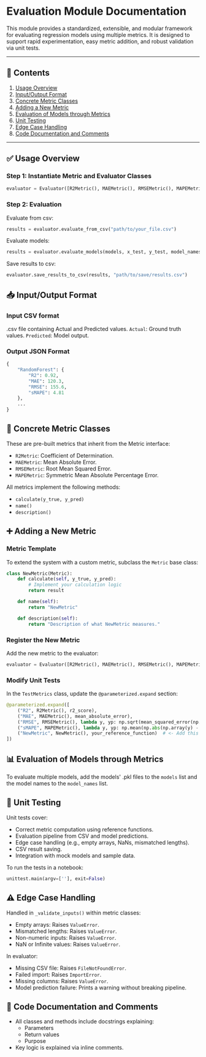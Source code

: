 # Evaluation Module Documentation

This module provides a standardized, extensible, and modular framework for evaluating regression models using multiple metrics. It is designed to support rapid experimentation, easy metric addition, and robust validation via unit tests.

---

## 📌 Contents

1. [Usage Overview](#usage-overview)
2. [Input/Output Format](#inputoutput-format)
3. [Concrete Metric Classes](#concrete-metric-classes)
4. [Adding a New Metric](#adding-a-new-metric)
5. [Evaluation of Models through Metrics](#evaluation-of-models-through-metrics)
6. [Unit Testing](#unit-testing)
7. [Edge Case Handling](#edge-case-handling)
8. [Code Documentation and Comments](#code-documentation-and-comments)

---

## ✅ Usage Overview

### Step 1: Instantiate Metric and Evaluator Classes

```python
evaluator = Evaluator([R2Metric(), MAEMetric(), RMSEMetric(), MAPEMetric()])
```

### Step 2: Evaluation

Evaluate from csv:
```python
results = evaluator.evaluate_from_csv("path/to/your_file.csv")
```

Evaluate models:
```python
results = evaluator.evaluate_models(models, x_test, y_test, model_names)
```

Save results to csv:
```python
evaluator.save_results_to_csv(results, "path/to/save/results.csv")
```

## 📥 Input/Output Format

### Input CSV format
.csv file containing Actual and Predicted values.
`Actual`: Ground truth values.
`Predicted`: Model output.

### Output JSON Format
```python
{
    "RandomForest": {
        "R2": 0.92,
        "MAE": 120.3,
        "RMSE": 155.6,
        "sMAPE": 4.81
    },
    ...
}
```

## 🔢 Concrete Metric Classes

These are pre-built metrics that inherit from the Metric interface:
- `R2Metric`: Coefficient of Determination.
- `MAEMetric`: Mean Absolute Error.
- `RMSEMetric`: Root Mean Squared Error.
- `MAPEMetric`: Symmetric Mean Absolute Percentage Error.

All metrics implement the following methods:
- `calculate(y_true, y_pred)`
- `name()`
- `description()`

## ➕ Adding a New Metric

### Metric Template

To extend the system with a custom metric, subclass the `Metric` base class:
```python
class NewMetric(Metric):
    def calculate(self, y_true, y_pred):
        # Implement your calculation logic
        return result

    def name(self):
        return "NewMetric"

    def description(self):
        return "Description of what NewMetric measures."
```

### Register the New Metric

Add the new metric to the evaluator:
```python
evaluator = Evaluator([R2Metric(), MAEMetric(), RMSEMetric(), MAPEMetric(), NewMetric()])
```

### Modify Unit Tests

In the `TestMetrics` class, update the `@parameterized.expand` section:
```python
@parameterized.expand([
    ("R2", R2Metric(), r2_score),
    ("MAE", MAEMetric(), mean_absolute_error),
    ("RMSE", RMSEMetric(), lambda y, yp: np.sqrt(mean_squared_error(np.array(y), np.array(yp)))),
    ("sMAPE", MAPEMetric(), lambda y, yp: np.mean(np.abs(np.array(y) - np.array(yp)) / (np.abs(np.array(y)) + np.abs(np.array(yp)) + 1e-10) * 100)),
    ("NewMetric", NewMetric(), your_reference_function)  # <- Add this
])
```

## 📊 Evaluation of Models through Metrics

To evaluate multiple models, add the models' .pkl files to the `models` list and the model names to the `model_names` list.

## 🧪 Unit Testing

Unit tests cover:
- Correct metric computation using reference functions.
- Evaluation pipeline from CSV and model predictions.
- Edge case handling (e.g., empty arrays, NaNs, mismatched lengths).
- CSV result saving.
- Integration with mock models and sample data.

To run the tests in a notebook:
```python
unittest.main(argv=[''], exit=False)
```

## ⚠ Edge Case Handling

Handled in `_validate_inputs()` within metric classes:
- Empty arrays: Raises `ValueError`.
- Mismatched lengths: Raises `ValueError`.
- Non-numeric inputs: Raises `ValueError`.
- NaN or Infinite values: Raises `ValueError`.

In evaluator:
- Missing CSV file: Raises `FileNotFoundError`.
- Failed import: Raises `ImportError`.
- Missing columns: Raises `ValueError`.
- Model prediction failure: Prints a warning without breaking pipeline.

## 🧾 Code Documentation and Comments

- All classes and methods include docstrings explaining:
    - Parameters
    - Return values
    - Purpose
- Key logic is explained via inline comments.
